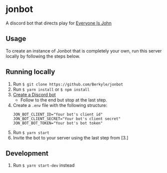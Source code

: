 # jonbot

A discord bot that directs play for [Everyone Is John]

## Usage

To create an instance of Jonbot that is completely your own, run this server locally by following the steps below.

## Running locally

1. Run `$ git clone https://github.com/Berkyle/jonbot`
2. Run `$ yarn install` or `$ npm install`
3. [Create a Discord bot]
    * Follow to the end but stop at the last step.
4. Create a `.env` file with the following structure:
   ```shell
   JON_BOT_CLIENT_ID="Your bot's client id"
   JON_BOT_CLIENT_SECRET="Your bot's client secret"
   JON_BOT_BOT_TOKEN="Your bot's bot token"
   ```
5. Run `$ yarn start`
6. Invite the bot to your server using the last step from \[3.\]

## Development

1. Run `$ yarn start-dev` instead

[everyone is john]: https://rulebook.io/games/everyone-is-john/rules
[create a discord bot]: https://discordpy.readthedocs.io/en/latest/discord.html
